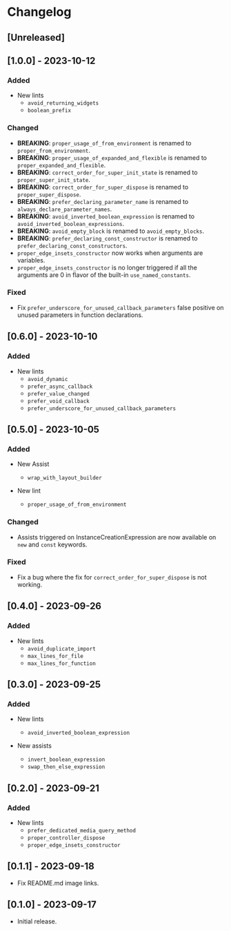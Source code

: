 # Changelog

## [Unreleased]

## [1.0.0] - 2023-10-12

### Added

- New lints
  - `avoid_returning_widgets`
  - `boolean_prefix`

### Changed

- **BREAKING**: `proper_usage_of_from_environment` is renamed to `proper_from_environment`.
- **BREAKING**: `proper_usage_of_expanded_and_flexible` is renamed to `proper_expanded_and_flexible`.
- **BREAKING**: `correct_order_for_super_init_state` is renamed to `proper_super_init_state`.
- **BREAKING**: `correct_order_for_super_dispose` is renamed to `proper_super_dispose`.
- **BREAKING**: `prefer_declaring_parameter_name` is renamed to `always_declare_parameter_names`.
- **BREAKING**: `avoid_inverted_boolean_expression` is renamed to `avoid_inverted_boolean_expressions`.
- **BREAKING**: `avoid_empty_block` is renamed to `avoid_empty_blocks`.
- **BREAKING**: `prefer_declaring_const_constructor` is renamed to `prefer_declaring_const_constructors`.
- `proper_edge_insets_constructor` now works when arguments are variables.
- `proper_edge_insets_constructor` is no longer triggered if all the arguments are 0 in flavor of the built-in `use_named_constants`.

### Fixed

- Fix `prefer_underscore_for_unused_callback_parameters` false positive on unused parameters in function declarations.

## [0.6.0] - 2023-10-10

### Added

- New lints
  - `avoid_dynamic`
  - `prefer_async_callback`
  - `prefer_value_changed`
  - `prefer_void_callback`
  - `prefer_underscore_for_unused_callback_parameters`

## [0.5.0] - 2023-10-05

### Added

- New Assist
  - `wrap_with_layout_builder`

- New lint
  - `proper_usage_of_from_environment`

### Changed

- Assists triggered on InstanceCreationExpression are now available on `new` and `const` keywords.

### Fixed

- Fix a bug where the fix for `correct_order_for_super_dispose` is not working.

## [0.4.0] - 2023-09-26

### Added

- New lints
  - `avoid_duplicate_import`
  - `max_lines_for_file`
  - `max_lines_for_function`

## [0.3.0] - 2023-09-25

### Added

- New lints
  - `avoid_inverted_boolean_expression`

- New assists
  - `invert_boolean_expression`
  - `swap_then_else_expression`

## [0.2.0] - 2023-09-21

### Added

- New lints
  - `prefer_dedicated_media_query_method`
  - `proper_controller_dispose`
  - `proper_edge_insets_constructor`

## [0.1.1] - 2023-09-18

- Fix README.md image links.

## [0.1.0] - 2023-09-17

- Initial release.

